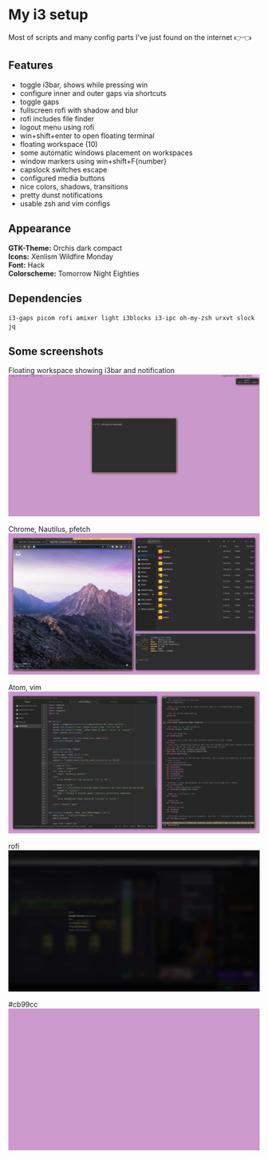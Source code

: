 # My i3 setup

Most of scripts and many config parts I've just found on the internet 👉👈

## Features

- toggle i3bar, shows while pressing win
- configure inner and outer gaps via shortcuts
- toggle gaps
- fullscreen rofi with shadow and blur
- rofi includes file finder
- logout menu using rofi
- win+shift+enter to open floating terminal
- floating workspace (10)
- some automatic windows placement on workspaces
- window markers using win+shift+F{number}
- capslock switches escape
- configured media buttons
- nice colors, shadows, transitions
- pretty dunst notifications
- usable zsh and vim configs

## Appearance

**GTK-Theme:** Orchis dark compact <br>
**Icons:** Xenlism Wildfire Monday <br>
**Font:** Hack <br>
**Colorscheme:** Tomorrow Night Eighties

## Dependencies

`i3-gaps picom rofi amixer light i3blocks i3-ipc oh-my-zsh urxvt slock jq`

## Some screenshots

Floating workspace showing i3bar and notification
![clean](clean.png)

Chrome, Nautilus, pfetch
![pfetch](fetch.png)

Atom, vim
![text editors](txt.png)

rofi
![rofi](rofi.png)

#cb99cc
![wallpaper](wallpaper.jpg)
